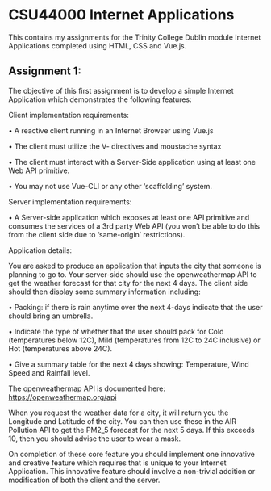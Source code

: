 # CSU44000 Internet Applications
This contains my assignments for the Trinity College Dublin module Internet Applications completed using HTML, CSS and Vue.js.

## Assignment 1:

The objective of this first assignment is to develop a simple Internet Application which
demonstrates the following features:

Client implementation requirements:

• A reactive client running in an Internet Browser using Vue.js

• The client must utilize the V- directives and moustache syntax

• The client must interact with a Server-Side application using at least one Web API
primitive.

• You may not use Vue-CLI or any other ‘scaffolding’ system.

Server implementation requirements:

• A Server-side application which exposes at least one API primitive and consumes the
services of a 3rd party Web API (you won’t be able to do this from the client side due
to ‘same-origin’ restrictions).

Application details:

You are asked to produce an application that inputs the city that someone is planning
to go to. Your server-side should use the openweathermap API to get the weather
forecast for that city for the next 4 days. The client side should then display some
summary information including:

• Packing: if there is rain anytime over the next 4-days indicate that the user should
bring an umbrella.

• Indicate the type of whether that the user should pack for Cold (temperatures below
12C), Mild (temperatures from 12C to 24C inclusive) or Hot (temperatures above
24C).

• Give a summary table for the next 4 days showing: Temperature, Wind Speed and
Rainfall level.

The openweathermap API is documented here: https://openweathermap.org/api

When you request the weather data for a city, it will return you the Longitude and
Latitude of the city. You can then use these in the AIR Pollution API to get the PM2_5 forecast 
for the next 5 days. If this exceeds 10, then you should advise the user to
wear a mask.

On completion of these core feature you should implement one innovative and
creative feature which requires that is unique to your Internet Application. This
innovative feature should involve a non-trivial addition or modification of both the
client and the server.

